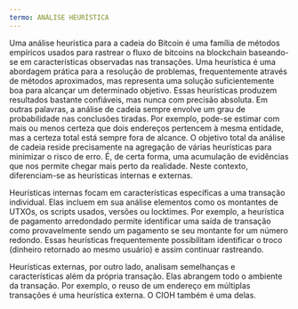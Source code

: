 ```yaml
---
termo: ANÁLISE HEURÍSTICA
---
```


Uma análise heurística para a cadeia do Bitcoin é uma família de métodos empíricos usados para rastrear o fluxo de bitcoins na blockchain baseando-se em características observadas nas transações. Uma heurística é uma abordagem prática para a resolução de problemas, frequentemente através de métodos aproximados, mas representa uma solução suficientemente boa para alcançar um determinado objetivo. Essas heurísticas produzem resultados bastante confiáveis, mas nunca com precisão absoluta. Em outras palavras, a análise de cadeia sempre envolve um grau de probabilidade nas conclusões tiradas. Por exemplo, pode-se estimar com mais ou menos certeza que dois endereços pertencem à mesma entidade, mas a certeza total está sempre fora de alcance. O objetivo total da análise de cadeia reside precisamente na agregação de várias heurísticas para minimizar o risco de erro. É, de certa forma, uma acumulação de evidências que nos permite chegar mais perto da realidade. Neste contexto, diferenciam-se as heurísticas internas e externas.

Heurísticas internas focam em características específicas a uma transação individual. Elas incluem em sua análise elementos como os montantes de UTXOs, os scripts usados, versões ou locktimes. Por exemplo, a heurística de pagamento arredondado permite identificar uma saída de transação como provavelmente sendo um pagamento se seu montante for um número redondo. Essas heurísticas frequentemente possibilitam identificar o troco (dinheiro retornado ao mesmo usuário) e assim continuar rastreando.

Heurísticas externas, por outro lado, analisam semelhanças e características além da própria transação. Elas abrangem todo o ambiente da transação. Por exemplo, o reuso de um endereço em múltiplas transações é uma heurística externa. O CIOH também é uma delas.